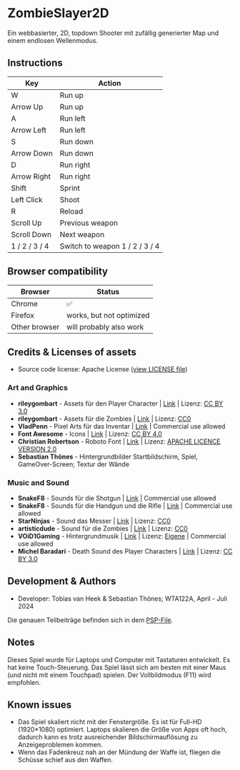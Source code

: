 # ZombieSlayer2D

Ein webbasierter, 2D, topdown Shooter mit zufällig generierter Map und einem endlosen Wellenmodus.



## Instructions

| Key | Action |
| --- | ------ |
| W | Run up |
| Arrow Up | Run up |
| A | Run left |
| Arrow Left | Run left |
| S | Run down |
| Arrow Down | Run down |
| D | Run right |
| Arrow Right | Run right |
| Shift | Sprint |
| Left Click | Shoot |
| R | Reload |
| Scroll Up | Previous weapon |
| Scroll Down | Next weapon |
| 1 / 2 / 3 / 4 | Switch to weapon 1 / 2 / 3 / 4 |

## Browser compatibility

| Browser | Status |
| ------- | ------ |
| Chrome | ✅ |
| Firefox | works, but not optimized |
| Other browser | will probably also work |

## Credits & Licenses of assets

- Source code license: Apache License ([view LICENSE file](https://github.com/Tobamy/ZombieSlayer2D/blob/main/LICENSE))

### Art and Graphics

- **rileygombart** - Assets für den Player Character | [Link](https://opengameart.org/content/animated-top-down-survivor-player) | Lizenz: [CC BY 3.0](https://creativecommons.org/licenses/by/3.0/)
- **rileygombart** - Assets für die Zombies | [Link](https://opengameart.org/content/animated-top-down-zombie) | Lizenz: [CC0](https://creativecommons.org/publicdomain/zero/1.0/)
- **VladPenn** - Pixel Arts für das Inventar | [Link](https://vladpenn.itch.io/weapon) | Commercial use allowed
- **Font Awesome** - Icons | [Link](https://fontawesome.com) | Lizenz: [CC BY 4.0](https://creativecommons.org/licenses/by/4.0/)
- **Christian Robertson** - Roboto Font | [Link](https://fonts.google.com/specimen/Roboto) | Lizenz: [APACHE LICENCE VERSION 2.0](https://www.apache.org/licenses/LICENSE-2.0)
- **Sebastian Thönes** - Hintergrundbilder Startbildschirm, Spiel, GameOver-Screen; Textur der Wände

### Music and Sound

- **SnakeF8** - Sounds für die Shotgun | [Link](https://f8studios.itch.io/snakes-authentic-gun-sounds) | Commercial use allowed
- **SnakeF8** - Sounds für die Handgun und die Rifle | [Link](https://f8studios.itch.io/snakes-second-authentic-gun-sounds-pack) | Commercial use allowed
- **StarNinjas** - Sound das Messer | [Link](https://opengameart.org/content/20-sword-sound-effects-attacks-and-clashes) | Lizenz: [CC0](https://creativecommons.org/publicdomain/zero/1.0/)
- **artisticdude** - Sound für die Zombies | [Link](https://opengameart.org/content/zombies-sound-pack) | Lizenz: [CC0](https://creativecommons.org/publicdomain/zero/1.0/)
- **VOiD1Gaming** - Hintergrundmusik | [Link](https://void1gaming.itch.io/free-action-music-pack) | Lizenz: [Eigene](https://github.com/Tobamy/ZombieSlayer2D/blob/main/assets/Audio/Musik/FREE_Action_Music_Pack_License.pdf) | Commercial use allowed
- **Michel Baradari** - Death Sound des Player Characters | [Link](https://opengameart.org/content/11-male-human-paindeath-sounds) | Lizenz: [CC BY 3.0](https://creativecommons.org/licenses/by/3.0/)



## Development & Authors

- Developer: Tobias van Heek & Sebastian Thönes; WTA122A, April - Juli 2024

Die genauen Teilbeiträge befinden sich in dem [PSP-File](https://github.com/Tobamy/ZombieSlayer2D/blob/main/PSP%20V2%20mit%20Einteilung.png).

## Notes

Dieses Spiel wurde für Laptops und Computer mit Tastaturen entwickelt. Es hat keine Touch-Steuerung. Das Spiel lässt sich am besten mit einer Maus (und nicht mit einem Touchpad) spielen. Der Vollbildmodus (F11) wird empfohlen.

## Known issues

- Das Spiel skaliert nicht mit der Fenstergröße. Es ist für Full-HD (1920*1080) optimiert. Laptops skalieren die Größe von Apps oft hoch, dadurch kann es trotz ausreichender Bildschirmauflösung zu Anzeigeproblemen kommen.
- Wenn das Fadenkreuz nah an der Mündung der Waffe ist, fliegen die Schüsse schief aus den Waffen.